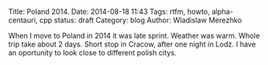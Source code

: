Title: Poland 2014.
Date: 2014-08-18 11:43
Tags: rtfm, howto, alpha-centauri, cpp
status: draft
Category: blog
Author: Wladislaw Merezhko

When I move to Poland in 2014 it was late sprint. Weather was warm. Whole trip take about 2 days. Short stop in Cracow, after one night in Lodż. I have an oportunity to look close to different polish citys. 
